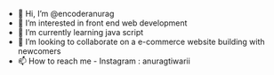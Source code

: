 - 👋 Hi, I’m @encoderanurag
- 👀 I’m interested in front end web development
- 🌱 I’m currently learning java script
- 💞️ I’m looking to collaborate on a e-commerce website building with newcomers
- 📫 How to reach me - Instagram : anuragtiwarii

<!---
encoderanurag/encoderanurag is a ✨ special ✨ repository because its `README.md` (this file) appears on your GitHub profile.
You can click the Preview link to take a look at your changes.
--->
